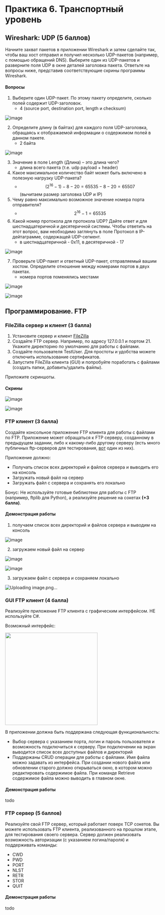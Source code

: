 # Практика 6. Транспортный уровень

## Wireshark: UDP (5 баллов)
Начните захват пакетов в приложении Wireshark и затем сделайте так, чтобы ваш хост отправил и
получил несколько UDP-пакетов (например, с помощью обращений DNS).
Выберите один из UDP-пакетов и разверните поля UDP в окне деталей заголовка пакета.
Ответьте на вопросы ниже, представив соответствующие скрины программы Wireshark.

#### Вопросы
1. Выберите один UDP-пакет. По этому пакету определите, сколько полей содержит UDP-заголовок.
   - 4 (source port, destination port, length и checksum)

![image](https://github.com/user-attachments/assets/d946dd7f-31f4-4101-9e40-c4382a95a5ce)

2. Определите длину (в байтах) для каждого поля UDP-заголовка, обращаясь к отображаемой
   информации о содержимом полей в данном пакете.
   - 2 байта

![image](https://github.com/user-attachments/assets/f26a58f2-700d-43bd-b212-6a5610b9766b)

3. Значение в поле Length (Длина) – это длина чего?
   - длина всего пакета (т.е. udp payload + header)
4. Какое максимальное количество байт может быть включено в полезную нагрузку UDP-пакета?
   - $$(2^{16} - 1) - 8 - 20 = 65535 - 8 - 20 = 65507$$ (вычитаем размер заголовка UDP и IP)
5. Чему равно максимально возможное значение номера порта отправителя?
   - $$2^{16} - 1 = 65535$$
6. Какой номер протокола для протокола UDP? Дайте ответ и для шестнадцатеричной и
   десятеричной системы. Чтобы ответить на этот вопрос, вам необходимо заглянуть в поле
   Протокол в IP-дейтаграмме, содержащей UDP-сегмент.
   - в шестнадцатеричной - 0x11, в десятеричной - 17

![image](https://github.com/user-attachments/assets/680d789a-81ff-42cc-b488-f1e420c80306)

7. Проверьте UDP-пакет и ответный UDP-пакет, отправляемый вашим хостом. Определите
   отношение между номерами портов в двух пакетах.
   - номера портов поменялись местами

![image](https://github.com/user-attachments/assets/0e248bfa-3dcc-4c8a-a01b-4dc8f67cc755)

![image](https://github.com/user-attachments/assets/f55cb0c8-97e6-4001-bcc7-f395984f36ed)

## Программирование. FTP

### FileZilla сервер и клиент (3 балла)
1. Установите сервер и клиент [FileZilla](https://filezilla.ru/get)
2. Создайте FTP сервер. Например, по адресу 127.0.0.1 и портом 21. 
   Укажите директорию по умолчанию для работы с файлами.
3. Создайте пользователя TestUser. Для простоты и удобства можете отключить использование сертификатов.
4. Запустите FileZilla клиента (GUI) и попробуйте поработать с файлами (создать папки,
добавить/удалить файлы).

Приложите скриншоты.

#### Скрины

![image](https://github.com/user-attachments/assets/df828d39-4943-4610-9bda-cdfe61295077)

![image](https://github.com/user-attachments/assets/98a780c1-c243-484e-aa58-162ccc40c04b)

### FTP клиент (3 балла)
Создайте консольное приложение FTP клиента для работы с файлами по FTP. Приложение может
обращаться к FTP серверу, созданному в предыдущем задании, либо к какому-либо другому серверу 
(есть много публичных ftp-серверов для тестирования, [вот](https://dlptest.com/ftp-test/) один из них).

Приложение должно:
- Получать список всех директорий и файлов сервера и выводить его на консоль
- Загружать новый файл на сервер
- Загружать файл с сервера и сохранять его локально

Бонус: Не используйте готовые библиотеки для работы с FTP (например, ftplib для Python), а реализуйте решение на сокетах **(+3 балла)**.

#### Демонстрация работы
1) получаем список всех директорий и файлов сервера и выводим на консоль

![image](https://github.com/user-attachments/assets/88e7d1ed-0a02-432d-95eb-bbbf428d5d75)

2) загружаем новый файл на сервер

![image](https://github.com/user-attachments/assets/2b734d8a-362d-47ac-8f95-dc73b6e52003)

![image](https://github.com/user-attachments/assets/27596af6-5574-42b5-9f76-5a31bc9d081a)

3) загружаем файл с сервера и сохраняем локально

![Uploading image.png…]()

### GUI FTP клиент (4 балла)
Реализуйте приложение FTP клиента с графическим интерфейсом. НЕ используйте C#.

Возможный интерфейс:

<img src="images/example-ftp-gui.png" width=300 />

В приложении должна быть поддержана следующая функциональность:
- Выбор сервера с указанием порта, логин и пароль пользователя и возможность
подключиться к серверу. При подключении на экран выводится список всех доступных
файлов и директорий
- Поддержаны CRUD операции для работы с файлами. Имя файла можно задавать из
интерфейса. При создании нового файла или обновлении старого должно открываться
окно, в котором можно редактировать содержимое файла. При команде Retrieve
содержимое файла можно выводить в главном окне.

#### Демонстрация работы
todo

### FTP сервер (5 баллов)
Реализуйте свой FTP сервер, который работает поверх TCP сокетов. Вы можете использовать FTP клиента, реализованного на прошлом этапе, для тестирования своего сервера.
Сервер должен реализовать возможность авторизации (с указанием логина/пароля) и поддерживать команды:
- CWD
- PWD
- PORT
- NLST
- RETR
- STOR
- QUIT

#### Демонстрация работы
todo
